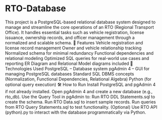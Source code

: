 # RTO-Database
This project is a PostgreSQL-based relational database system designed to manage and streamline the core operations of an RTO (Regional Transport Office). It handles essential tasks such as vehicle registration, license issuance, ownership records, and officer management through a normalized and scalable schema.
📌 Features
Vehicle registration and license record management
Owner and vehicle relationship tracking
Normalized schema for minimal redundancy
Functional dependencies and relational modeling
Optimized SQL queries for real-world use cases and reporting
ER Diagram and Relational Model diagrams included
🧩 Technologies Used
PostgreSQL – Database system
pgAdmin 4 – GUI for managing PostgreSQL databases
Standard SQL
DBMS concepts (Normalization, Functional Dependencies, Relational Algebra)
Python (for optional query execution)
🛠️ How to Run
Install PostgreSQL and pgAdmin 4 if not already installed.
Open pgAdmin 4 and create a new database (e.g., rto_db).
Use the Query Tool in pgAdmin to:
Run RTO DDL Statements.sql to create the schema.
Run RTO Data.sql to insert sample records.
Run queries from RTO Query Statements.sql to test functionality.
(Optional) Use RTO API (python).py to interact with the database programmatically via Python.
